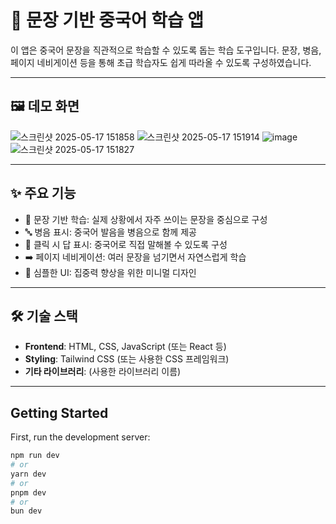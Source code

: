 # 📘 문장 기반 중국어 학습 앱

이 앱은 중국어 문장을 직관적으로 학습할 수 있도록 돕는 학습 도구입니다. 
문장, 병음, 페이지 네비게이션 등을 통해 초급 학습자도 쉽게 따라올 수 있도록 구성하였습니다.

---

## 🖼️ 데모 화면
![스크린샷 2025-05-17 151858](https://github.com/user-attachments/assets/21c57190-c834-4c12-b46a-7a83a0ae913a)
![스크린샷 2025-05-17 151914](https://github.com/user-attachments/assets/e1eb9256-e184-451f-a980-5df29fbf4390)
![image](https://github.com/user-attachments/assets/da47f7a9-a5b3-4fe7-a178-503caf429388)
![스크린샷 2025-05-17 151827](https://github.com/user-attachments/assets/75080426-eddd-42c3-8361-e8c46761bd90)


---

## ✨ 주요 기능

- 📖 문장 기반 학습: 실제 상황에서 자주 쓰이는 문장을 중심으로 구성
- 🔤 병음 표시: 중국어 발음을 병음으로 함께 제공
- 💬 클릭 시 답 표시: 중국어로 직접 말해볼 수 있도록 구성
- ➡️ 페이지 네비게이션: 여러 문장을 넘기면서 자연스럽게 학습
- 💬 심플한 UI: 집중력 향상을 위한 미니멀 디자인


---

## 🛠️ 기술 스택

- **Frontend**: HTML, CSS, JavaScript (또는 React 등)
- **Styling**: Tailwind CSS (또는 사용한 CSS 프레임워크)
- **기타 라이브러리**: (사용한 라이브러리 이름)

---


## Getting Started

First, run the development server:

```bash
npm run dev
# or
yarn dev
# or
pnpm dev
# or
bun dev
```
